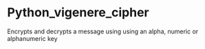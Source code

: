 # Python_vigenere_cipher
Encrypts and decrypts a message using using an alpha, numeric or alphanumeric key
